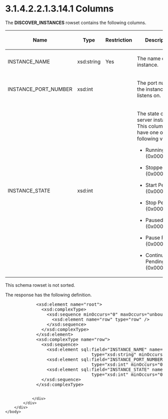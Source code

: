 <html dir="LTR" xmlns:mshelp="http://msdn.microsoft.com/mshelp" xmlns:ddue="http://ddue.schemas.microsoft.com/authoring/2003/5" xmlns:xlink="http://www.w3.org/1999/xlink" xmlns:tool="http://www.microsoft.com/tooltip">
    <head>
        <meta http-equiv="Content-Type" content="text/html; CHARSET=utf-8"></meta>
        <meta name="save" content="history"></meta>
        <title>3.1.4.2.2.1.3.14.1 Columns</title>
        <xml>
            <mshelp:toctitle title="3.1.4.2.2.1.3.14.1 Columns"></mshelp:toctitle>
            <mshelp:rltitle title="[MS-SSAS]: Columns"></mshelp:rltitle>
            <mshelp:keyword index="A" term="279c5bed-8a4e-4780-a150-0095d758541d"></mshelp:keyword>
            <mshelp:attr name="DCSext.ContentType" value="open specification"></mshelp:attr>
            <mshelp:attr name="AssetID" value="279c5bed-8a4e-4780-a150-0095d758541d"></mshelp:attr>
            <mshelp:attr name="TopicType" value="kbRef"></mshelp:attr>
            <mshelp:attr name="DCSext.Title" value="[MS-SSAS]: Columns" />
        </xml>
    </head>
    <body>
        <div id="header">
            <h1 class="heading">3.1.4.2.2.1.3.14.1 Columns</h1>
        </div>
        <div id="mainSection">
            <div id="mainBody">
                <div id="allHistory" class="saveHistory"></div>
                <div id="sectionSection0" class="section" name="collapseableSection">
                    

<p>The <b>DISCOVER_INSTANCES</b> rowset contains the following
columns.</p>

<table>
 <thead>
  <tr>
   <th>
   <p>Name</p>
   </th>
   <th>
   <p>Type</p>
   </th>
   <th>
   <p>Restriction</p>
   </th>
   <th>
   <p>Description</p>
   </th>
  </tr>
 </thead>
 <tr>
  <td>
  <p>INSTANCE_NAME</p>
  </td>
  <td>
  <p>xsd:string</p>
  </td>
  <td>
  <p>Yes</p>
  </td>
  <td>
  <p>The name of the instance.</p>
  </td>
 </tr>
 <tr>
  <td>
  <p>INSTANCE_PORT_NUMBER</p>
  </td>
  <td>
  <p>xsd:int</p>
  </td>
  <td>
  <p> </p>
  </td>
  <td>
  <p>The port number the instance listens on.</p>
  </td>
 </tr>
 <tr>
  <td>
  <p>INSTANCE_STATE</p>
  </td>
  <td>
  <p>xsd:int</p>
  </td>
  <td>
  <p> </p>
  </td>
  <td>
  <p>The state of the server instance. This column can have
  one of the following values:</p>
  <ul><li><p><span><span>  
  </span></span><span>Running (0x00000004)</span></p>
  </li><li><p><span><span>  
  </span></span><span>Stopped (0x00000001)</span></p>
  </li><li><p><span><span>  
  </span></span><span>Start Pending (0x00000002)</span></p>
  </li><li><p><span><span>  
  </span></span><span>Stop Pending (0x00000003)</span></p>
  </li><li><p><span><span>  
  </span></span><span>Paused (0x00000007)</span></p>
  </li><li><p><span><span>  
  </span></span><span>Pause Pending (0x00000006)</span></p>
  </li><li><p><span><span>  
  </span></span><span>Continue Pending (0x00000005)</span></p>
  </li></ul></td>
 </tr>
</table>

<p>This schema rowset is not sorted.</p>

<p>The response has the following definition.</p>

<dl>
<dd>
<div><pre>       &lt;xsd:element name=&quot;root&quot;&gt;
         &lt;xsd:complexType&gt;
           &lt;xsd:sequence minOccurs=&quot;0&quot; maxOccurs=&quot;unbounded&quot;&gt;
             &lt;xsd:element name=&quot;row&quot; type=&quot;row&quot; /&gt;
           &lt;/xsd:sequence&gt;
         &lt;/xsd:complexType&gt;
       &lt;/xsd:element&gt;
       &lt;xsd:complexType name=&quot;row&quot;&gt;
         &lt;xsd:sequence&gt;
           &lt;xsd:element sql:field=&quot;INSTANCE_NAME&quot; name=&quot;INSTANCE_NAME&quot; 
                            type=&quot;xsd:string&quot; minOccurs=&quot;0&quot; /&gt;
           &lt;xsd:element sql:field=&quot;INSTANCE_PORT_NUMBER&quot; name=&quot;INSTANCE_PORT_NUMBER&quot; 
                            type=&quot;xsd:int&quot; minOccurs=&quot;0&quot; /&gt;
           &lt;xsd:element sql:field=&quot;INSTANCE_STATE&quot; name=&quot;INSTANCE_STATE&quot; 
                            type=&quot;xsd:int&quot; minOccurs=&quot;0&quot; /&gt;
         &lt;/xsd:sequence&gt;
       &lt;/xsd:complexType&gt;
            
</pre></div>
</dd></dl>


                </div>
            </div>
        </div>
    </body>
</html>